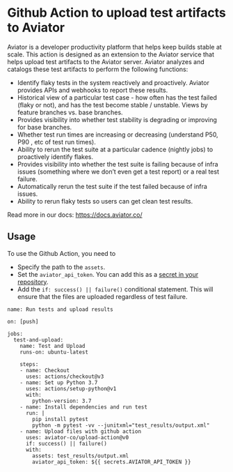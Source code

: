 # Github Action to upload test artifacts to Aviator

Aviator is a developer productivity platform that helps keep builds stable at scale. This action is designed as an extension to the Aviator service that helps upload test artifacts to the Aviator server. Aviator analyzes and catalogs these test artifacts to perform the following functions:

- Identify flaky tests in the system reactively and proactively. Aviator provides APIs and webhooks to report these results.
- Historical view of a particular test case - how often has the test failed (flaky or not), and has the test become stable / unstable. Views by feature branches vs. base branches.
- Provides visibility into whether test stability is degrading or improving for base branches.
- Whether test run times are increasing or decreasing (understand P50, P90 , etc of test run times).
- Ability to rerun the test suite at a particular cadence (nightly jobs) to proactively identify flakes.
- Provides visibility into whether the test suite is failing because of infra issues (something where we don’t even get a test report) or a real test failure.
- Automatically rerun the test suite if the test failed because of infra issues.
- Ability to rerun flaky tests so users can get clean test results.

Read more in our docs: https://docs.aviator.co/

## Usage
To use the Github Action, you need to
- Specify the path to the `assets`. 
- Set the `aviator_api_token`. You can add this as a [secret in your repository](https://docs.github.com/en/actions/security-guides/encrypted-secrets).
- Add the `if: success() || failure()` conditional statement. This will ensure that the files are uploaded regardless of test failure.

```
name: Run tests and upload results

on: [push]

jobs:
  test-and-upload:
    name: Test and Upload
    runs-on: ubuntu-latest

    steps:
    - name: Checkout
      uses: actions/checkout@v3
    - name: Set up Python 3.7
      uses: actions/setup-python@v1
      with:
        python-version: 3.7
    - name: Install dependencies and run test
      run: |
        pip install pytest
        python -m pytest -vv --junitxml="test_results/output.xml"
    - name: Upload files with github action
      uses: aviator-co/upload-action@v0
      if: success() || failure()
      with:
        assets: test_results/output.xml
        aviator_api_token: ${{ secrets.AVIATOR_API_TOKEN }}
```

